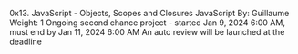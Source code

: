 0x13. JavaScript - Objects, Scopes and Closures
JavaScript
 By: Guillaume
 Weight: 1
 Ongoing second chance project - started Jan 9, 2024 6:00 AM, must end by Jan 11, 2024 6:00 AM
 An auto review will be launched at the deadline
